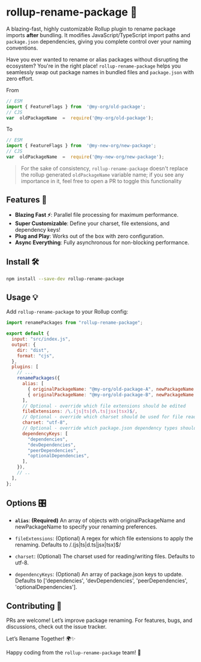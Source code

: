 # rollup-rename-package 🚀

A blazing-fast, highly customizable Rollup plugin to rename package imports **after** bundling. It modifies JavaScript/TypeScript import paths and `package.json` dependencies, giving you complete control over your naming conventions.

Have you ever wanted to rename or alias packages without disrupting the ecosystem? You're in the right place! `rollup-rename-package` helps you seamlessly swap out package names in bundled files and `package.json` with zero effort.

From

```js
// ESM
import { FeatureFlags } from  '@my-org/old-package';
// CJS
var  oldPackageName  =  require('@my-org/old-package');
```

To

```js
// ESM
import { FeatureFlags } from  '@my-new-org/new-package';
// CJS
var  oldPackageName  =  require('@my-new-org/new-package');
```

> For the sake of consistency, `rollup-rename-package` doesn't replace the rollup generated `oldPackageName` variable name; if you see any importance in it, feel free to open a PR to toggle this functionality

## Features 🌟

- **Blazing Fast ⚡**: Parallel file processing for maximum performance.
- **Super Customizable**: Define your charset, file extensions, and dependency keys!
- **Plug and Play**: Works out of the box with zero configuration.
- **Async Everything**: Fully asynchronous for non-blocking performance.

## Install 🛠️

```bash
npm install --save-dev rollup-rename-package
```

## Usage 💡

Add `rollup-rename-package` to your Rollup config:

```js
import renamePackages from "rollup-rename-package";

export default {
  input: "src/index.js",
  output: {
    dir: "dist",
    format: "cjs",
  },
  plugins: [
	// ...
    renamePackages({
      alias: [
        { originalPackageName: "@my-org/old-package-A", newPackageName: "@my-new-org/new-package-A" },
        { originalPackageName: "@my-org/old-package-B", newPackageName: "@my-new-org/new-package-B" },
      ],
      // Optional - override which file extensions should be edited
      fileExtensions: /\.(js|ts|d\.ts|jsx|tsx)$/,
      // Optional - override which charset should be used for file read/write
      charset: "utf-8",
      // Optional - override which package.json dependency types should be edited
      dependencyKeys: [
        "dependencies",
        "devDependencies",
        "peerDependencies",
        "optionalDependencies",
      ],
    }),
    // ..
  ],
};
```

## Options 🎛️

- **`alias`**: **(Required)** An array of objects with originalPackageName and
  newPackageName to specify your renaming preferences.
- `fileExtensions`: (Optional) A regex for which file extensions to apply
  the renaming. Defaults to /\.(js|ts|d\.ts|jsx|tsx)$/

- `charset`: (Optional) The
  charset used for reading/writing files. Defaults to utf-8.
- `dependencyKeys`: (Optional) An array of package.json keys to update.
  Defaults to ['dependencies', 'devDependencies', 'peerDependencies',
  'optionalDependencies'].

## Contributing 🤝

PRs are welcome! Let’s improve package renaming. For features, bugs, and discussions, check out the issue tracker.

Let’s Rename Together! 🌍✨

Happy coding from the `rollup-rename-package` team! 🎉
